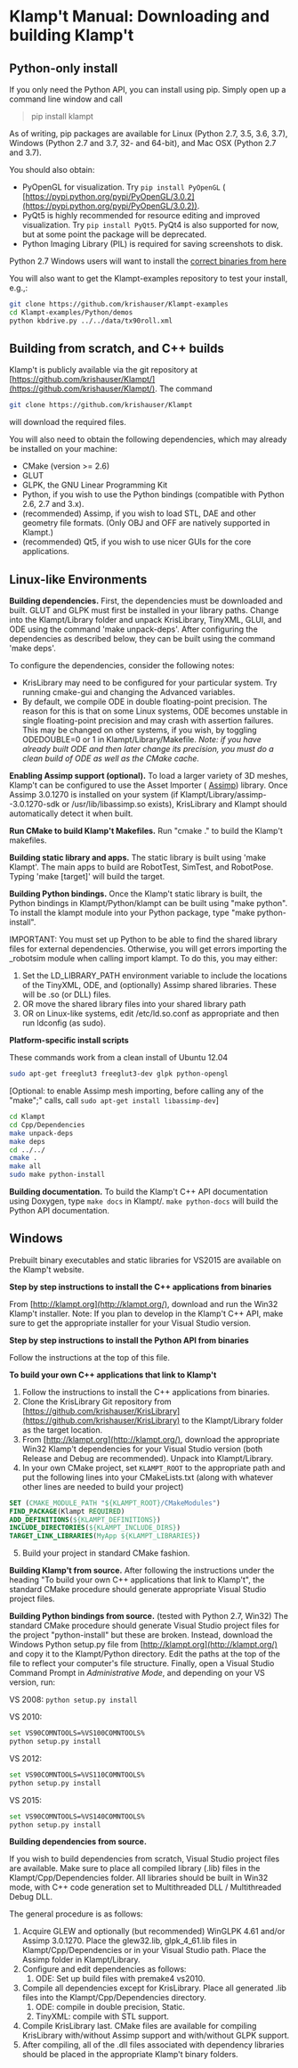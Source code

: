 # Klamp't Manual: Downloading and building Klamp't

## Python-only install

If you only need the Python API, you can install using pip.  Simply open up a command line window and call

> pip install klampt

As of writing, pip packages are available for Linux (Python 2.7, 3.5, 3.6, 3.7), Windows (Python 2.7 and 3.7, 32- and 64-bit), and Mac OSX (Python 2.7 and 3.7).

You should also obtain:
- PyOpenGL for visualization.  Try `pip install PyOpenGL` ( [https://pypi.python.org/pypi/PyOpenGL/3.0.2](https://pypi.python.org/pypi/PyOpenGL/3.0.2)).
- PyQt5 is highly recommended for resource editing and improved visualization.  Try `pip install PyQt5`. PyQt4 is also supported for now, but at some point the package will be deprecated.
- Python Imaging Library (PIL) is required for saving screenshots to disk.

Python 2.7 Windows users will want to install the [correct binaries from here](https://www.lfd.uci.edu/~gohlke/pythonlibs/#pyqt4)

You will also want to get the Klampt-examples repository to test your install, e.g.,:

```sh
git clone https://github.com/krishauser/Klampt-examples
cd Klampt-examples/Python/demos
python kbdrive.py ../../data/tx90roll.xml
```


## Building from scratch, and C++ builds

Klamp't is publicly available via the git repository at [https://github.com/krishauser/Klampt/](https://github.com/krishauser/Klampt/). The command
```sh
git clone https://github.com/krishauser/Klampt
```
will download the required files.

You will also need to obtain the following dependencies, which may already be installed on your machine:

- CMake (version &gt;= 2.6)
- GLUT
- GLPK, the GNU Linear Programming Kit
- Python, if you wish to use the Python bindings (compatible with Python 2.6, 2.7 and 3.x).
- (recommended) Assimp, if you wish to load STL, DAE and other geometry file formats.  (Only OBJ and OFF are natively supported in Klampt.)
- (recommended) Qt5, if you wish to use nicer GUIs for the core applications.

## Linux-like Environments

**Building dependencies.** First, the dependencies must be downloaded and built. GLUT and GLPK must first be installed in your library paths. Change into the Klampt/Library folder and unpack KrisLibrary, TinyXML, GLUI, and ODE using the command 'make unpack-deps'. After configuring the dependencies as described below, they can be built using the command 'make deps'.

To configure the dependencies, consider the following notes:

- KrisLibrary may need to be configured for your particular system. Try running cmake-gui and changing the Advanced variables.
- By default, we compile ODE in double floating-point precision.  The reason for this is that on some Linux systems, ODE becomes unstable in single floating-point precision and may crash with assertion failures. This may be changed on other systems, if you wish, by toggling ODEDOUBLE=0 or 1 in Klampt/Library/Makefile. _Note: if you have already built ODE and then later change its precision, you must do a clean build of ODE as well as the CMake cache._

**Enabling Assimp support (optional).** To load a larger variety of 3D meshes, Klamp't can be configured to use the Asset Importer ( [Assimp](http://assimp.sourceforge.net/)) library. Once Assimp 3.0.1270 is installed on your system (if Klampt/Library/assimp--3.0.1270-sdk or /usr/lib/libassimp.so exists), KrisLibrary and Klampt should automatically detect it when built.

**Run CMake to build Klamp't Makefiles.** Run &quot;cmake .&quot; to build the Klamp't makefiles.

**Building static library and apps.** The static library is built using 'make Klampt'. The main apps to build are RobotTest, SimTest, and RobotPose. Typing 'make [target]' will build the target.

**Building Python bindings.** Once the Klamp't static library is built, the Python bindings in Klampt/Python/klampt can be built using &quot;make python&quot;. To install the klampt module into your Python package, type &quot;make python-install&quot;.

IMPORTANT: You must set up Python to be able to find the shared library files for external dependencies. Otherwise, you will get errors importing the \_robotsim module when calling import klampt. To do this, you may either:

1. Set the LD\_LIBRARY\_PATH environment variable to include the locations of the TinyXML, ODE, and (optionally) Assimp shared libraries.  These will be .so (or DLL) files.
2. OR move the shared library files into your shared library path
3. OR on Linux-like systems, edit /etc/ld.so.conf as appropriate and then run ldconfig (as sudo).

**Platform-specific install scripts**

These commands work from a clean install of Ubuntu 12.04

```sh
sudo apt-get freeglut3 freeglut3-dev glpk python-opengl
```

[Optional: to enable Assimp mesh importing, before calling any of the "make";" calls, call `sudo apt-get install libassimp-dev`]

```sh
cd Klampt
cd Cpp/Dependencies
make unpack-deps
make deps
cd ../../
cmake .
make all
sudo make python-install
```

**Building documentation.** To build the Klamp't C++ API documentation using Doxygen, type `make docs` in Klampt/. `make python-docs` will build the Python API documentation.

## Windows

Prebuilt binary executables and static libraries for VS2015 are available on the Klamp't website. 

**Step by step instructions to install the C++ applications from binaries**

From [http://klampt.org](http://klampt.org/), download and run the Win32 Klamp't installer.  Note: If you plan to develop in the Klamp't C++ API, make sure to get the appropriate installer for your Visual Studio version.

**Step by step instructions to install the Python API from binaries**

Follow the instructions at the top of this file.


**To build your own C++ applications that link to Klamp't**

1. Follow the instructions to install the C++ applications from binaries.
2. Clone the KrisLibrary Git repository from [https://github.com/krishauser/KrisLibrary](https://github.com/krishauser/KrisLibrary) to the Klampt/Library folder as the target location.
3. From [http://klampt.org](http://klampt.org/), download the appropriate Win32 Klamp't dependencies for your Visual Studio version (both Release and Debug are recommended). Unpack into Klampt/Library.
4. In your own CMake project, set `KLAMPT_ROOT` to the appropriate path and put the following lines into your CMakeLists.txt (along with whatever other lines are needed to build your project)
```cmake
SET (CMAKE_MODULE_PATH "${KLAMPT_ROOT}/CMakeModules")
FIND_PACKAGE(Klampt REQUIRED)
ADD_DEFINITIONS(${KLAMPT_DEFINITIONS})
INCLUDE_DIRECTORIES(${KLAMPT_INCLUDE_DIRS})
TARGET_LINK_LIBRARIES(MyApp ${KLAMPT_LIBRARIES})
```
5. Build your project in standard CMake fashion.

**Building Klamp't from source.** After following the instructions under the heading &quot;To build your own C++ applications that link to Klamp't&quot;, the standard CMake procedure should generate appropriate Visual Studio project files.

**Building Python bindings from source.** (tested with Python 2.7, Win32) The standard CMake procedure should generate Visual Studio project files for the project &quot;python-install&quot; but these are broken. Instead, download the Windows Python setup.py file from [http://klampt.org](http://klampt.org/) and copy it to the Klampt/Python directory.  Edit the paths at the top of the file to reflect your computer's file structure.  Finally, open a Visual Studio Command Prompt in _Administrative Mode_, and depending on your VS version, run:

VS 2008: `python setup.py install`

VS 2010:
```sh
set VS90COMNTOOLS=%VS100COMNTOOLS%
python setup.py install
```

VS 2012:
```sh
set VS90COMNTOOLS=%VS110COMNTOOLS%
python setup.py install
```

VS 2015:
```sh
set VS90COMNTOOLS=%VS140COMNTOOLS%
python setup.py install
```

**Building dependencies from source.**

If you wish to build dependencies from scratch, Visual Studio project files are available. Make sure to place all compiled library (.lib) files in the Klampt/Cpp/Dependencies folder.  All libraries should be built in Win32 mode, with C++ code generation set to Multithreaded DLL / Multithreaded Debug DLL.

The general procedure is as follows:

1. Acquire GLEW and optionally (but recommended) WinGLPK 4.61 and/or Assimp 3.0.1270. Place the glew32.lib, glpk\_4\_61.lib files in Klampt/Cpp/Dependencies or in your Visual Studio path. Place the Assimp folder in Klampt/Library.
2. Configure and edit dependencies as follows:
    1. ODE: Set up build files with premake4 vs2010.
3. Compile all dependencies except for KrisLibrary. Place all generated .lib files into the Klampt/Cpp/Dependencies directory.
    1. ODE: compile in double precision, Static.
    2. TinyXML: compile with STL support.
4. Compile KrisLibrary last. CMake files are available for compiling KrisLibrary with/without Assimp support and with/without GLPK support. 
5. After compiling, all of the .dll files associated with dependency libraries should be placed in the appropriate Klamp't binary folders.

